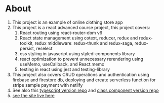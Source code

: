 # About

1. This project is an example of online clothing store app
2. This project is a react advanced course project, this project covers: 
    1. React routing using react-router-dom v6
    2. React state management using cotext, reducer, redux and redux-toolkit, redux middleware: redux-thunk and redux-saga, redux-persist, reselect
    3. css styling in javascript using styled-components library
    4. react optimization to prevent unnecessary rerendering using useMemo, useCallback, and React.memo
    5. testing in react using jest and testing-library
3. This project also covers CRUD operations and authentication using firebase and firestore db, deploying and create serverless function for stripe sample payment with netlify
4. See also this [typescript version repo](https://github.com/Nur-M-Arief-K/crwn-clothing/tree/main-ts-version) and [class component version repo](https://github.com/Nur-M-Arief-K/crwn-clothing/tree/redux-w/-class-component) 
5. [see the site live here](https://tourmaline-meerkat-5d2069.netlify.app/)
